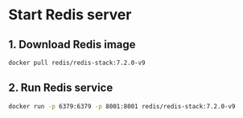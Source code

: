 # Start Redis server

## 1. Download Redis image

```bash
docker pull redis/redis-stack:7.2.0-v9
```

## 2. Run Redis service

```bash
docker run -p 6379:6379 -p 8001:8001 redis/redis-stack:7.2.0-v9
```
